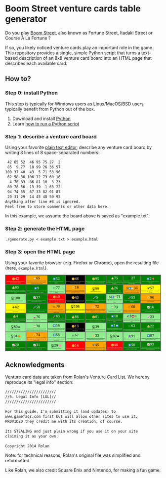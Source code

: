 # Boom Street venture cards table generator

Do you play [Boom Street](https://en.wikipedia.org/wiki/Itadaki_Street), also known as Fortune Street, Itadaki Street or Course À La Fortune ?

If so, you likely noticed venture cards play an important role in the game.
This repository provides a single, simple Python script that turns a text-based description of an 8x8 venture card board into an HTML page that describes each available card.

## How to?

### Step 0: install Python

This step is typically for Windows users as Linux/MacOS/BSD users typically
benefit from Python out of the box.

1. Download and install [Python](https://www.python.org/downloads/)
2. Learn [how to run a Python script](https://docs.python.org/3/faq/windows.html#how-do-i-run-a-python-program-under-windows)

### Step 1: describe a venture card board

Using your favorite [plain text editor](https://en.wikipedia.org/wiki/Text_editor),
describe any venture card board by writing 8 lines of 8 space-separated numbers:

```
 42 65 52  46 95 75 27  2
 85  9 77  18 99 26 36 57
100 37 40  43  5 71 53 96
 62 58 38 106 72 73 60 16
  4 76 83  86 81 10  3 23
 80 78 56  13 39  1 63 22
 94 74 55  67 33 82 91 87
 20 31 29  14 45 48 50 93
Anything after line #8 is ignored.
Feel free to store comments or other data here.
```

In this example, we assume the board above is saved as "example.txt".

### Step 2: generate the HTML page

```shell
./generate.py < example.txt > example.html
```

### Step 3: open the HTML page

Using your favorite browser (e.g. Firefox or Chrome), open the resulting file (here, `example.html`).

![Screenshot](screenshot-0.png)

## Acknowledgments

Venture card data are taken from [Rolan](https://gamefaqs.gamespot.com/community/Paladin_Rolan)'s [Venture Card List](https://gamefaqs.gamespot.com/wii/632973-fortune-street/faqs/70142).
We hereby reproduce its "legal info" section:
```
///////////////////////
//6. Legal Info [LGL]//
///////////////////////

For this guide, I'm submitting it (and updates) to
www.gamefaqs.com first but will allow other sites to use it,
PROVIDED they credit me with its creation, of course.

Its STEALING and just plain wrong if you use it on your site 
claiming it as your own.

Copyright 2014 Rolan
```

Note: for technical reasons, Rolan's original file was simplified and reformatted.

Like Rolan, we also credit Square Enix and Nintendo, for making a fun game.
